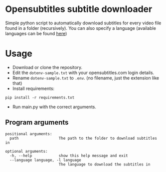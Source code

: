 # Opensubtitles subtitle downloader
Simple python script to automatically download subtitles for every video file found in a folder (recursively). You can also specify a language (available languages can be found [here](https://www.opensubtitles.org/addons/export_languages.php))

# Usage
- Download or clone the repository.
- Edit the `dotenv-sample.txt` with your opensubtitles.com login details.
- Rename `dotenv-sample.txt` to `.env`. (no filename, just the extension like that)
- Install requirements:
```
pip install -r requirements.txt
```
- Run main.py with the correct arguments.

## Program arguments
```
positional arguments:
  path                  The path to the folder to download subtitles in

optional arguments:
  -h, --help            show this help message and exit
  --language language, -l language
                        The language to download the subtitles in
```
